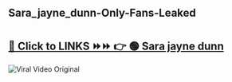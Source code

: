 
 ## Sara_jayne_dunn-Only-Fans-Leaked

# <h2><a href="https://clipsfans.com/Sara_jayne_dunn&ref=git">🔗 Click to LINKS ⏩⏩ 👉 🟢 Sara jayne dunn </a></h2>

<a href="https://clipsfans.com/Sara_jayne_dunn&ref=git" rel="nofollow" data-target="animated-image.originalLink"><img src="https://i.ibb.co.com/xMMVF88/686577567.gif" alt="Viral Video Original" style="max-width: 100%; display: inline-block;" data-target="animated-image.originalImage"></a>
